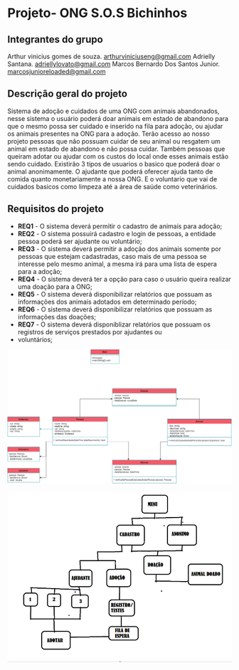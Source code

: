 # Projeto- ONG S.O.S Bichinhos

## Integrantes do grupo

Arthur vinicius gomes de souza. arthurviniciuseng@gmail.com Adrielly Santana. adriellylovato@gmail.com Marcos Bernardo
Dos Santos Junior. marcosjunioreloaded@gmail.com

## Descrição geral do projeto

Sistema de adoção e cuidados de uma ONG com animais abandonados, nesse sistema o usuário poderá doar animais em estado
de abandono para que o mesmo possa ser cuidado e inserido na fila para adoção, ou ajudar os animais presentes na ONG
para a adoção. Terão acesso ao nosso projeto pessoas que não possuam cuidar de seu animal ou resgatem um animal em
estado de abandono e não possa cuidar. Também pessoas que queiram adotar ou ajudar com os custos do local onde esses
animais estão sendo cuidado. Existirão 3 tipos de usuarios o basico que poderá doar o animal anonimamente. O ajudante
que poderá oferecer ajuda tanto de comida quanto monetariamente a nossa ONG. E o voluntario que vai de cuidados basicos
como limpeza até a área de saúde como veterinários.

## Requisitos do projeto

* **REQ1** - O sistema deverá permitir o cadastro de animais para adoção;
* **REQ2** - O sistema possuirá cadastro e login de pessoas, a entidade pessoa poderá ser ajudante ou voluntário;
* **REQ3** - O sistema deverá permitir a adoção dos animais somente por pessoas que estejam cadastradas, caso mais de
  uma pessoa se interesse pelo mesmo animal, a mesma irá para uma lista de espera para a adoção;
* **REQ4** - O sistema deverá ter a opção para caso o usuário queira realizar uma doação para a ONG;
* **REQ5** - O sistema deverá disponibilizar relatórios que possuam as informações dos animais adotados em determinado
  período;
* **REQ6** - O sistema deverá disponibilizar relatórios que possuam as informações das doações;
* **REQ7** - O sistema deverá disponiblizar relatórios que possuam os registros de serviços prestados por ajudantes ou 
* voluntários;

![alt tag](https://github.com/putuka/Projeto-PG2/blob/main/S.O.S_BichinhosUML.png?raw=true)

![alt tag](https://github.com/putuka/Projeto-PG2/blob/main/ModeloNavegacional.png?raw=true)

